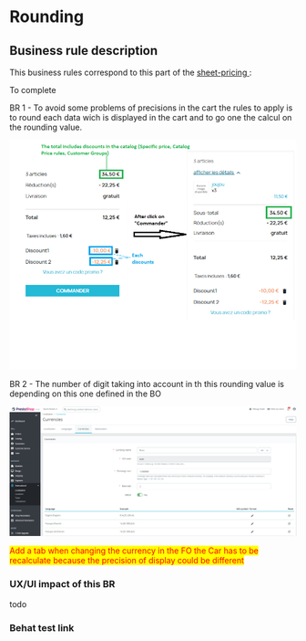 # Rounding

## Business rule description

This business rules correspond to this part of the [sheet-pricing ](https://docs.google.com/spreadsheets/d/1yHwk9nc1Ab9T6s-fqybFpm6P8ejGac-SpO6miR39uOY/edit#gid=538880055):

To complete



BR 1 - To avoid some problems of precisions in the cart the rules to apply is to round each data wich is displayed in the cart and to go one the calcul on the rounding value.

![](<../../../../.gitbook/assets/image (12).png>)

BR 2 - The number of digit taking into account in th this rounding value is depending on this one defined in the BO

![](<../../../../.gitbook/assets/image (10).png>)

<mark style="color:red;">Add a tab when changing the currency in the FO the Car has to be recalculate because the precision of display could be different</mark>





### UX/UI impact of this BR

todo

### Behat test link

